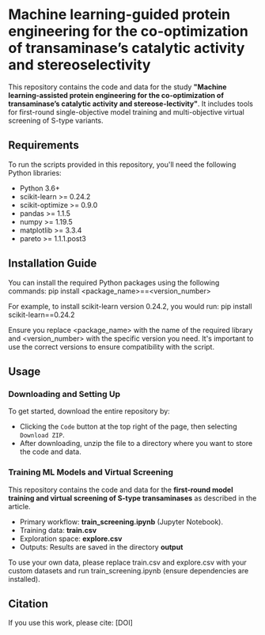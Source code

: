 # Machine learning-guided protein engineering for the co-optimization of transaminase’s catalytic activity and stereoselectivity
This repository contains the code and data for the study **"Machine learning-assisted protein engineering for the co-optimization of transaminase’s catalytic activity and stereose-lectivity"**. It includes tools for first-round single-objective model training and multi-objective virtual screening of S-type variants.

## Requirements
To run the scripts provided in this repository, you'll need the following Python libraries:
- Python  3.6+
- scikit-learn >= 0.24.2
- scikit-optimize >= 0.9.0
- pandas >= 1.1.5
- numpy >= 1.19.5
- matplotlib >= 3.3.4
- pareto >= 1.1.1.post3

## Installation Guide

You can install the required Python packages using the following commands: 
pip install <package_name>==<version_number>

For example, to install scikit-learn version 0.24.2, you would run:
pip install scikit-learn==0.24.2

Ensure you replace <package_name> with the name of the required library and <version_number> with the specific version you need. It's important to use the correct versions to ensure compatibility with the script.

## Usage
### Downloading and Setting Up
   To get started, download the entire repository by:
   - Clicking the `Code` button at the top right of the page, then selecting `Download ZIP`.
   - After downloading, unzip the file to a directory where you want to store the code and data.

### Training ML Models and Virtual Screening
   This repository contains the code and data for the **first-round model training and virtual screening of S-type transaminases** as described in the article.
   - Primary workflow: **train_screening.ipynb** (Jupyter Notebook).
   - Training data: **train.csv**
   - Exploration space: **explore.csv**
   - Outputs: Results are saved in the directory **output**

   To use your own data, please replace train.csv and explore.csv with your custom datasets and run train_screening.ipynb (ensure dependencies are installed).

## Citation
If you use this work, please cite: [DOI]

